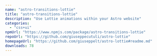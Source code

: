 ```yaml
---
name: "astro-transitions-lottie"
title: "astro-transitions-lottie"
description: "Use Lottie animations within your Astro website"
categories:
  - "css+ui"
npmUrl: "https://www.npmjs.com/package/astro-transitions-lottie"
repoUrl: "https://github.com/giuseppecutuli/astro-lottie"
homepageUrl: "https://github.com/giuseppelt/astro-lottie#readme.md"
downloads: 78
---
```

